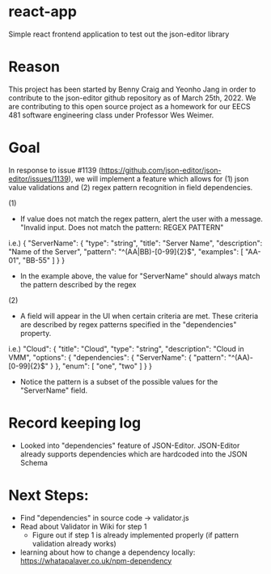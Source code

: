 # react-app
Simple react frontend application to test out the json-editor library



# Reason
This project has been started by Benny Craig and Yeonho Jang in order to contribute to the json-editor github repository as of March 25th, 2022. We are contributing to this open source project as a homework for our EECS 481 software engineering class under Professor Wes Weimer. 



# Goal
In response to issue #1139 (https://github.com/json-editor/json-editor/issues/1139), we will implement a feature which allows for (1) json value validations and (2) regex pattern recognition in field dependencies.

(1) 
- If value does not match the regex pattern, alert the user with a message. "Invalid input. Does not match the pattern: REGEX PATTERN"

i.e.)
{
    "ServerName": {
      "type": "string",
      "title": "Server Name",
      "description": "Name of the Server",
      "pattern": "^(AA|BB)-[0-99]{2}$",
      "examples": [
        "AA-01",
        "BB-55"
      ]
    }
}

- In the example above, the value for "ServerName" should always match the pattern described by the regex

(2)
- A field will appear in the UI when certain criteria are met. These criteria are described by regex patterns specified in the "dependencies" property.

i.e.)
"Cloud": {
      "title": "Cloud",
      "type": "string",
      "description": "Cloud in VMM",
      "options": {
        "dependencies": {
          "ServerName": {
            "pattern": "^(AA)-[0-99]{2}$"
          }
        },
        "enum": [
          "one",
          "two"
        ]
      }
    }
- Notice the pattern is a subset of the possible values for the "ServerName" field.



# Record keeping log
- Looked into "dependencies" feature of JSON-Editor. JSON-Editor already supports dependencies which are hardcoded into the JSON Schema


# Next Steps:
- Find "dependencies" in source code -> validator.js
- Read about Validator in Wiki for step 1
    - Figure out if step 1 is already implemented properly (if pattern validation already works)
- learning about how to change a dependency locally: https://whatapalaver.co.uk/npm-dependency